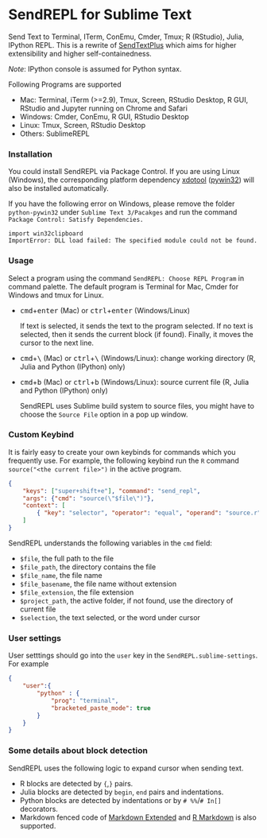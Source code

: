 # SendREPL for Sublime Text

Send Text to Terminal, ITerm, ConEmu, Cmder, Tmux; R (RStudio), Julia, IPython REPL.
This is a rewrite of [SendTextPlus](https://github.com/randy3k/SendTextPlus) which aims for higher extensibility and higher self-containedness.

*Note*: IPython console is assumed for Python syntax.

Following Programs are supported

- Mac: Terminal, iTerm (>=2.9), Tmux, Screen, RStudio Desktop, R GUI, RStudio and Jupyter running on Chrome and Safari
- Windows: Cmder, ConEmu, R GUI, RStudio Desktop
- Linux: Tmux, Screen, RStudio Desktop
- Others: SublimeREPL

### Installation

You could install SendREPL via Package Control. If you are using Linux
(Windows), the corresponding platform dependency
[xdotool](https://github.com/randy3k/sublime-xdotool)
([pywin32](https://github.com/randy3k/sublime-pywin32)) will also be installed
automatically.

If you have the following error on Windows, please remove the folder 
`python-pywin32` under `Sublime Text 3/Pacakges` and run the command 
`Package Control: Satisfy Dependencies.`

```
import win32clipboard
ImportError: DLL load failed: The specified module could not be found.
```

### Usage

Select a program using the command `SendREPL: Choose REPL Program` in command palette. The default program is Terminal for Mac, Cmder for Windows and tmux for Linux. 

- <kbd>cmd</kbd>+<kbd>enter</kbd> (Mac) or <kbd>ctrl</kbd>+<kbd>enter</kbd> (Windows/Linux)

    If text is selected, it sends the text to the program selected. If no text is selected, then it sends the current block (if found). Finally, it moves the cursor to the next line.


- <kbd>cmd</kbd>+<kbd>\\</kbd> (Mac) or <kbd>ctrl</kbd>+<kbd>\\</kbd> (Windows/Linux): change working directory (R, Julia and Python (IPython) only)


- <kbd>cmd</kbd>+<kbd>b</kbd> (Mac) or <kbd>ctrl</kbd>+<kbd>b</kbd> (Windows/Linux): source current file (R, Julia and Python (IPython) only)

    SendREPL uses Sublime build system to source files, you might have to choose the `Source File` option in a pop up window.


### Custom Keybind

It is fairly easy to create your own keybinds for commands which you frequently use. For example, the following keybind run the `R` command `source("<the current file>")` in the active program.

```json
{
    "keys": ["super+shift+e"], "command": "send_repl",
    "args": {"cmd": "source(\"$file\")"},
    "context": [
        { "key": "selector", "operator": "equal", "operand": "source.r" }
    ]
}
```

SendREPL understands the following variables in the `cmd` field: 

- `$file`, the full path to the file
- `$file_path`, the directory contains the file
- `$file_name`, the file name
- `$file_basename`, the file name without extension
- `$file_extension`, the file extension
- `$project_path`, the active folder, if not found, use the directory of current file
- `$selection`, the text selected, or the word under cursor


### User settings

User setttings should go into the `user` key in the `SendREPL.sublime-settings`. For example

```json
{
    "user":{
        "python" : {
            "prog": "terminal",
            "bracketed_paste_mode": true
        }
    }
}

```

### Some details about block detection

SendREPL uses the following logic to expand cursor when sending text.

- R blocks are detected by `{`,`}` pairs. 
- Julia blocks are detected by `begin`, `end` pairs and indentations. 
- Python blocks are detected by indentations or by `# %%`/`# In[]` decorators.
- Markdown fenced code of [Markdown Extended](https://github.com/jonschlinkert/sublime-markdown-extended) and [R Markdown](https://github.com/randy3k/R-Box) is also supported.

